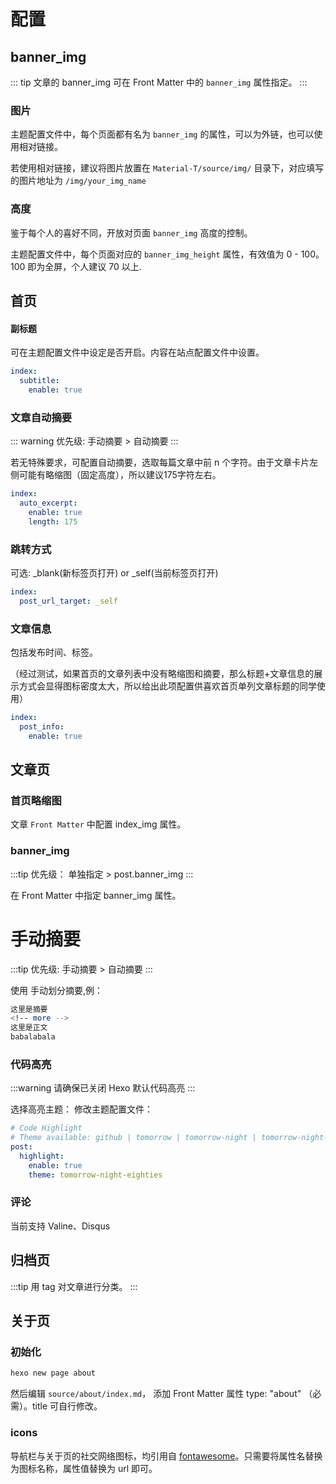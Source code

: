 # 配置

## banner_img

::: tip
文章的 banner_img 可在 Front Matter 中的 `banner_img` 属性指定。
:::

### 图片

主题配置文件中，每个页面都有名为 `banner_img` 的属性，可以为外链，也可以使用相对链接。

若使用相对链接，建议将图片放置在 `Material-T/source/img/` 目录下，对应填写的图片地址为 `/img/your_img_name`

### 高度

鉴于每个人的喜好不同，开放对页面 `banner_img` 高度的控制。

主题配置文件中，每个页面对应的 `banner_img_height` 属性，有效值为 0 - 100。100 即为全屏，个人建议 70 以上.


## 首页

#### 副标题

可在主题配置文件中设定是否开启。内容在站点配置文件中设置。
```yml
index:
  subtitle:
    enable: true
```

### 文章自动摘要

::: warning
优先级: 手动摘要 > 自动摘要
:::

若无特殊要求，可配置自动摘要，选取每篇文章中前 n 个字符。由于文章卡片左侧可能有略缩图（固定高度），所以建议175字符左右。

```yml
index:
  auto_excerpt:
    enable: true
    length: 175
```

### 跳转方式

可选: _blank(新标签页打开) or _self(当前标签页打开)

```yml
index:
  post_url_target: _self
```

### 文章信息

包括发布时间、标签。

（经过测试，如果首页的文章列表中没有略缩图和摘要，那么标题+文章信息的展示方式会显得图标密度太大，所以给出此项配置供喜欢首页单列文章标题的同学使用）

```yml
index:
  post_info:
    enable: true
```

## 文章页

### 首页略缩图

文章 `Front Matter` 中配置 index_img 属性。

### banner_img

:::tip
优先级： 单独指定 > post.banner_img
:::

在 Front Matter 中指定 banner_img 属性。

# 手动摘要

:::tip
优先级: 手动摘要 > 自动摘要
:::

使用 <!-- more --> 手动划分摘要,例：

```bash
这里是摘要
<!-- more -->
这里是正文
babalabala
```

### 代码高亮

:::warning
请确保已关闭 Hexo 默认代码高亮
:::

选择高亮主题： 修改主题配置文件：

```yml
# Code Highlight
# Theme available: github | tomorrow | tomorrow-night | tomorrow-night-eighties
post:
  highlight:
    enable: true
    theme: tomorrow-night-eighties
```

### 评论

当前支持 Valine、Disqus

## 归档页

:::tip
用 tag 对文章进行分类。
:::

## 关于页

### 初始化

```bash
hexo new page about
```

然后编辑 `source/about/index.md`， 添加 Front Matter 属性 type: "about" （必需）。title 可自行修改。

### icons

导航栏与关于页的社交网络图标，均引用自 [fontawesome](https://fontawesome.com/icons)。只需要将属性名替换为图标名称，属性值替换为 url 即可。

